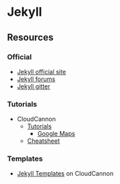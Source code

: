 # Jekyll

## Resources

### Official

- [Jekyll official site](http://jekyllrb.com/)
- [Jekyll forums](http://talk.jekyllrb.com/)
- [Jekyll gitter](https://gitter.im/jekyll/jekyll)

### Tutorials

- CloudCannon
    - [Tutorials](https://learn.cloudcannon.com/tutorials)
        - [Google Maps](https://learn.cloudcannon.com/jekyll/google-maps/)
    - [Cheatsheet](https://learn.cloudcannon.com/jekyll-cheat-sheet/)
 
### Templates

- [Jekyll Templates](https://learn.cloudcannon.com/jekyll-templates/) on CloudCannon
